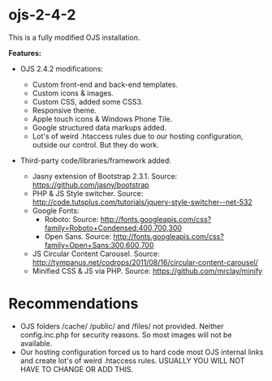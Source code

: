 # ojs-2-4-2
This is a fully modified OJS installation. 

<b>Features:</b><br>
- OJS 2.4.2 modifications:
  - Custom front-end and back-end templates.
  - Custom icons & images.
  - Custom CSS, added some CSS3.
  - Responsive theme.
  - Apple touch icons & Windows Phone Tile.
  - Google structured data markups added.
  - Lot's of weird .htaccess rules due to our hosting configuration, outside our control. But they do work.

- Third-party code/libraries/framework added:
  - Jasny extension of Bootstrap 2.3.1. Source: https://github.com/jasny/bootstrap
  - PHP & JS Style switcher.  Source: http://code.tutsplus.com/tutorials/jquery-style-switcher--net-532
  - Google Fonts: 
    - Roboto: Source:  http://fonts.googleapis.com/css?family=Roboto+Condensed:400,700,300
    - Open Sans. Source: http://fonts.googleapis.com/css?family=Open+Sans:300,600,700
  - JS Circular Content Carousel. Source: http://tympanus.net/codrops/2011/08/16/circular-content-carousel/
  - Minified CSS & JS via PHP. Source: https://github.com/mrclay/minify

# Recommendations
- OJS folders /cache/ /public/ and /files/ not provided. Neither config.inc.php for security reasons. So most images will not be available.
- Our hosting configuration forced us to hard code most OJS internal links and create lot's of weird .htaccess rules. USUALLY YOU WILL NOT HAVE TO CHANGE OR ADD THIS.
